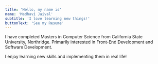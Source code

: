 ```yaml
---
title: 'Hello, my name is'
name: 'Madhavi Jaival'
subtitle: 'I love learning new things!'
buttonText: 'See my Resume'
---
```


I have completed Masters in Computer Science from California State University, Northridge. Primarily interested in Front-End Development and Software Development.

I enjoy learning new skills and implementing them in real life!
